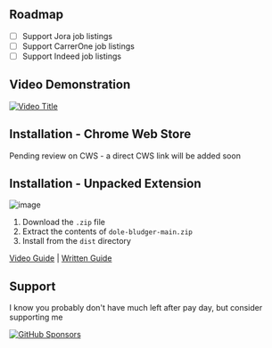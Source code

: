 ## Roadmap
- [ ] Support Jora job listings
- [ ] Support CarrerOne job listings
- [ ] Support Indeed job listings

## Video Demonstration
[![Video Title](https://i.imgur.com/1fSpAvu.png)](https://www.youtube.com/watch?v=C0yKAg6IklU)

## Installation - Chrome Web Store
Pending review on CWS - a direct CWS link will be added soon

## Installation - Unpacked Extension
![image](https://github.com/user-attachments/assets/ba852bc9-bcab-4508-a2de-5738860a4b1e)

1. Download the `.zip` file
2. Extract the contents of `dole-bludger-main.zip`
3. Install from the `dist` directory

[Video Guide](https://www.youtube.com/watch?v=hIRX1dpfqHc) | [Written Guide](https://developer.chrome.com/docs/extensions/mv3/getstarted/development-basics/#load-unpacked)

## Support
I know you probably don't have much left after pay day, but consider supporting me

[![GitHub Sponsors](https://img.shields.io/badge/Sponsor-GitHub-ff69b4?logo=github&style=for-the-badge)](https://github.com/sponsors/probablyraging)
